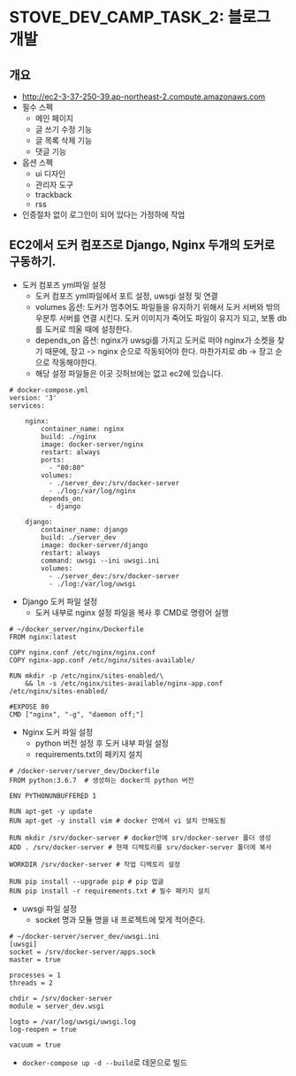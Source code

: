 # STOVE_DEV_CAMP_TASK_2: 블로그 개발
## 개요
* http://ec2-3-37-250-39.ap-northeast-2.compute.amazonaws.com
* 필수 스펙
  * 메인 페이지
  * 글 쓰기 수정 기능
  * 글 목록 삭제 기능
  * 댓글 기능
* 옵션 스펙
  * ui 디자인
  * 관리자 도구
  * trackback
  * rss
* 인증절차 없이 로그인이 되어 있다는 가정하에 작업

## EC2에서 도커 컴포즈로 Django, Nginx 두개의 도커로 구동하기.
* 도커 컴포즈 yml파일 설정
  * 도커 컴포즈 yml파일에서 포트 설정, uwsgi 설정 및 연결
  * volumes 옵션: 도커가 멈추어도 파일들을 유지하기 위해서 도커 서버와 밖의 우분투 서버를 연결 시킨다. 도커 이미지가 죽어도 파일이 유지가 되고, 보통 db를 도커로 띄울 때에 설정한다. 
  * depends_on 옵션: nginx가 uwsgi를 가지고 도커로 떠야 nginx가 소켓을 찾기 때문에, 장고 -> nginx 순으로 작동되어야 한다. 마찬가지로 db -> 장고 순으로 작동해야한다.
  * 해당 설정 파일들은 이곳 깃허브에는 없고 ec2에 있습니다.

```
# docker-compose.yml
version: '3'
services:

    nginx:
        container_name: nginx
        build: ./nginx
        image: docker-server/nginx
        restart: always
        ports:
          - "80:80"
        volumes:
          - ./server_dev:/srv/docker-server
          - ./log:/var/log/nginx
        depends_on:
          - django

    django:
        container_name: django
        build: ./server_dev
        image: docker-server/django
        restart: always
        command: uwsgi --ini uwsgi.ini
        volumes:
          - ./server_dev:/srv/docker-server
          - ./log:/var/log/uwsgi
```

* Django 도커 파일 설정
  * 도커 내부로 nginx 설정 파일을 복사 후 CMD로 명령어 실행
```
# ~/docker_server/nginx/Dockerfile
FROM nginx:latest

COPY nginx.conf /etc/nginx/nginx.conf
COPY nginx-app.conf /etc/nginx/sites-available/

RUN mkdir -p /etc/nginx/sites-enabled/\
    && ln -s /etc/nginx/sites-available/nginx-app.conf /etc/nginx/sites-enabled/

#EXPOSE 80
CMD ["nginx", "-g", "daemon off;"]
```

* Nginx 도커 파일 설정
  * python 버전 설정 후 도커 내부 파일 설정
  * requirements.txt의 패키지 설치
```
# /docker-server/server_dev/Dockerfile
FROM python:3.6.7  # 생성하는 docker의 python 버전

ENV PYTHONUNBUFFERED 1 

RUN apt-get -y update 
RUN apt-get -y install vim # docker 안에서 vi 설치 안해도됨

RUN mkdir /srv/docker-server # docker안에 srv/docker-server 폴더 생성
ADD . /srv/docker-server # 현재 디렉토리를 srv/docker-server 폴더에 복사

WORKDIR /srv/docker-server # 작업 디렉토리 설정

RUN pip install --upgrade pip # pip 업글
RUN pip install -r requirements.txt # 필수 패키지 설치
```

* uwsgi 파일 설정
  * socket 명과 모듈 명을 내 프로젝트에 맞게 적어준다. 
```
# ~/docker-server/server_dev/uwsgi.ini
[uwsgi]
socket = /srv/docker-server/apps.sock
master = true

processes = 1
threads = 2

chdir = /srv/docker-server
module = server_dev.wsgi

logto = /var/log/uwsgi/uwsgi.log
log-reopen = true

vacuum = true
```

* `docker-compose up -d --build`로 데몬으로 빌드
